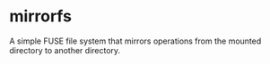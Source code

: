 # mirrorfs
A simple FUSE file system that mirrors operations from the mounted directory to another directory.

